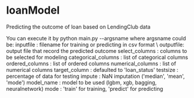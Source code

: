 # loanModel
Predicting the outcome of loan based on LendingClub data

You can execute it by python main.py --argsname
where argsname could be:
    inputfile : filename for training or predicting in csv format \\
    outputfile: output file that record the predicted outcome
    select_columns : columns to be selected for modeling
    categorical_columns : list of categorical columns
    ordered_columns : list of ordered columns
    numerical_columns : list of numerical columns
    target_column : defaulted to 'loan_status'
    testsize : percentage of data for testing
    impute : NaN imputation ('median', 'mean', 'mode')
    model_name : model to be used (lgbm, xgb, bagging, neuralnetwork)
    mode : 'train' for training, 'predict' for predicting
